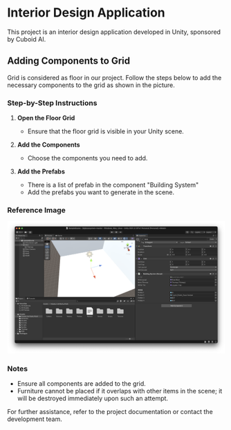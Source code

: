 # Interior Design Application

This project is an interior design application developed in Unity, sponsored by Cuboid AI.

## Adding Components to Grid

Grid is considered as floor in our project. Follow the steps below to add the necessary components to the grid as shown in the picture.

### Step-by-Step Instructions

1. **Open the Floor Grid**
   - Ensure that the floor grid is visible in your Unity scene.

2. **Add the Components**
   - Choose the components you need to add.

3. **Add the Prefabs**
   - There is a list of prefab in the component "Building System"
   - Add the prefabs you want to generate in the scene.


### Reference Image

![](imgs/guideline.png)

### Notes

- Ensure all components are added to the grid.
- Furniture cannot be placed if it overlaps with other items in the scene; it will be destroyed immediately upon such an attempt.


For further assistance, refer to the project documentation or contact the development team.
